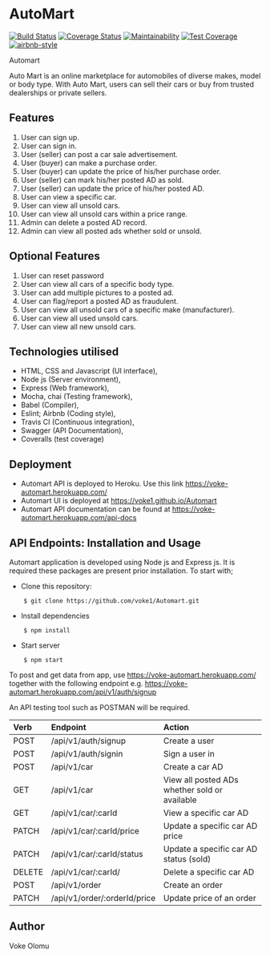 

# AutoMart

[![Build Status](https://travis-ci.org/voke1/Automart.svg?branch=develop)](https://travis-ci.org/voke1/Automart)   [![Coverage Status](https://coveralls.io/repos/github/voke1/Automart/badge.svg?branch=develop)](https://coveralls.io/github/voke1/Automart?branch=develop)   [![Maintainability](https://api.codeclimate.com/v1/badges/a99a88d28ad37a79dbf6/maintainability)](https://codeclimate.com/github/codeclimate/codeclimate/maintainability)   [![Test Coverage](https://api.codeclimate.com/v1/badges/a99a88d28ad37a79dbf6/test_coverage)](https://codeclimate.com/github/codeclimate/codeclimate/test_coverage)  [![airbnb-style](https://img.shields.io/badge/eslint-airbnb-4B32C3.svg)](https://github.com/airbnb/javascript)

Automart

Auto Mart is an online marketplace for automobiles of diverse makes, model or body type. With
Auto Mart, users can sell their cars or buy from trusted dealerships or private sellers.


 ## Features

1. User can sign up.
2. User can sign in.
3. User (seller) can post a car sale advertisement.
4. User (buyer) can make a purchase order.
5. User (buyer) can update the price of his/her purchase order.
6. User (seller) can mark his/her posted AD as sold.
7. User (seller) can update the price of his/her posted AD.
8. User can view a specific car.
9. User can view all unsold cars.
10. User can view all unsold cars within a price range.
11. Admin can delete a posted AD record.
12. Admin can view all posted ads whether sold or unsold.


## Optional Features

 1. User can reset password
 2. User can view all cars of a specific body type.
 3. User can add multiple pictures to a posted ad.
 4. User can flag/report a posted AD as fraudulent.
 5. User can view all unsold cars of a specific make (manufacturer).
 6. User can view all used unsold cars.
 7. User can view all new unsold cars.


 
## Technologies utilised

- HTML, CSS and Javascript (UI interface),
- Node js (Server environment),
- Express (Web framework),
- Mocha, chai (Testing framework),
- Babel (Compiler),
- Eslint; Airbnb (Coding style),
- Travis CI (Continuous integration),
- Swagger (API Documentation),
- Coveralls (test coverage)


## Deployment

- Automart API is deployed to Heroku. Use this link https://voke-automart.herokuapp.com/ 
- Automart UI is deployed at https://voke1.github.io/Automart
- Automart API documentation can be found at https://voke-automart.herokuapp.com/api-docs



## API Endpoints: Installation and Usage

Automart application is developed using Node js and Express js. It is required these packages are present prior installation.  To start with;

* Clone this repository:
```
    $ git clone https://github.com/voke1/Automart.git
```
* Install dependencies
```
    $ npm install
```
* Start server
```
    $ npm start
```

To post and get data from app, use https://voke-automart.herokuapp.com/ together with the following
endpoint e.g. https://voke-automart.herokuapp.com/api/v1/auth/signup

An API testing tool such as POSTMAN will be required.




| Verb     | Endpoint                                                           | Action
| :------- | :---------------------------------------------------------------   | :---------------------------------------------
| POST     | /api/v1/auth/signup                                                | Create a user
| POST     | /api/v1/auth/signin                                                | Sign a user in
| POST     | /api/v1/car                                                        | Create a car AD
| GET      | /api/v1/car                                                        | View all posted ADs whether sold or available
| GET      | /api/v1/car/:carId                                                 | View a specific car AD
| PATCH    | /api/v1/car/:carId/price                                           | Update a specific car AD price
| PATCH    | /api/v1/car/:carId/status                                          | Update a specific car AD status (sold)
| DELETE   | /api/v1/car/:carId/                                                | Delete a specific car AD
| POST     | /api/v1/order                                                      | Create an order
| PATCH    | /api/v1/order/:orderId/price                                       | Update price of an order



## Author

Voke Olomu
